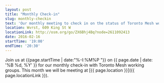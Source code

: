 ```yaml
---
layout: post
title: "Monthly Check-in"
slug: monthly-checkin
text: 'Our monthly meeting to check in on the status of Toronto Mesh working groups.'
location: Wvrst, 609 King St W
locationLink: http://osm.org/go/ZX6Bhj4Bq?node=2611092413
date: 2016-02-16
startTime: '19:00'
endTime: '20:30'
---
```


Join us at {{page.startTime | date:"%-I:%M%P "}} on {{ page.date | date: '%B %d, %Y' }} for our monthly check-in with Toronto Mesh working groups. This month we will be meeting at [{{ page.location }}]({{ page.locationLink }}).
